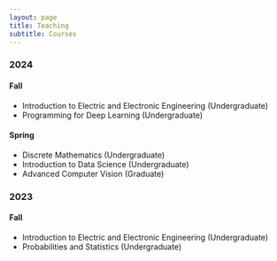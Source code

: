 ```yaml
---
layout: page
title: Teaching
subtitle: Courses
---
```

### 2024
#### Fall
- Introduction to Electric and Electronic Engineering (Undergraduate)
- Programming for Deep Learning (Undergraduate)

#### Spring
- Discrete Mathematics (Undergraduate)
- Introduction to Data Science (Undergraduate)
- Advanced Computer Vision (Graduate)
  
### 2023
#### Fall
- Introduction to Electric and Electronic Engineering (Undergraduate)
- Probabilities and Statistics (Undergraduate)
